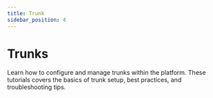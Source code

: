 ```yaml
---
title: Trunk
sidebar_position: 4
---
```


# Trunks

Learn how to configure and manage trunks within the platform. These tutorials covers the basics of trunk setup, best practices, and troubleshooting tips.
